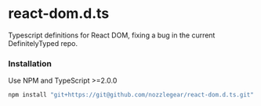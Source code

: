 # react-dom.d.ts

Typescript definitions for React DOM, fixing a bug in the current DefinitelyTyped repo.

### Installation

Use NPM and TypeScript >=2.0.0

```bash
npm install "git+https://git@github.com/nozzlegear/react-dom.d.ts.git"
```